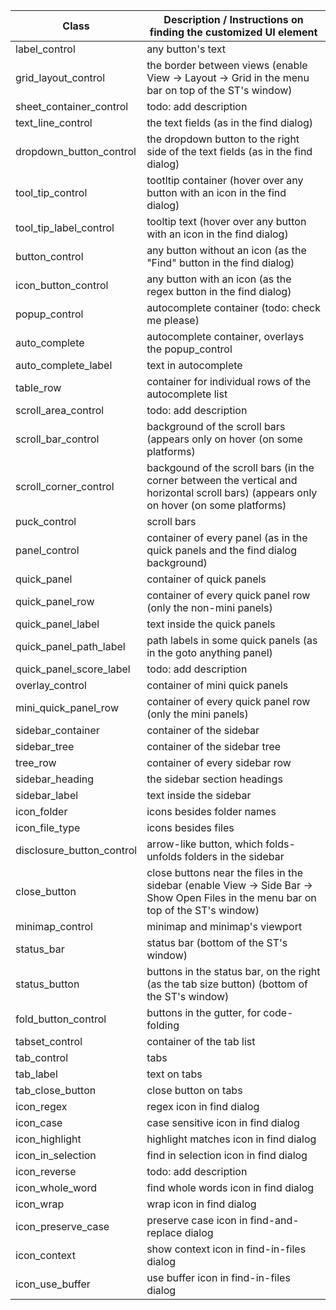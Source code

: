 Class | Description / Instructions on finding the customized UI element
----- | ---------------------------------------------------------------
label_control | any button's text
grid_layout_control | the border between views (enable View -> Layout -> Grid in the menu bar on top of the ST's window)
sheet_container_control | todo: add description
text_line_control | the text fields (as in the find dialog)
dropdown_button_control | the dropdown button to the right side of the text fields (as in the find dialog)
tool_tip_control | tootltip container (hover over any button with an icon in the find dialog)
tool_tip_label_control | tooltip text (hover over any button with an icon in the find dialog)
button_control | any button without an icon (as the "Find" button in the find dialog)
icon_button_control | any button with an icon (as the regex button in the find dialog)
popup_control | autocomplete container (todo: check me please)
auto_complete | autocomplete container, overlays the popup_control
auto_complete_label | text in autocomplete
table_row | container for individual rows of the autocomplete list
scroll_area_control | todo: add description
scroll_bar_control | background of the scroll bars (appears only on hover (on some platforms)
scroll_corner_control | backgound of the scroll bars (in the corner between the vertical and horizontal scroll bars) (appears only on hover (on some platforms)
puck_control | scroll bars
panel_control | container of every panel (as in the quick panels and the find dialog background)
quick_panel | container of quick panels
quick_panel_row | container of every quick panel row (only the non-mini panels)
quick_panel_label | text inside the quick panels
quick_panel_path_label | path labels in some quick panels (as in the goto anything panel)
quick_panel_score_label | todo: add description
overlay_control | container of mini quick panels
mini_quick_panel_row | container of every quick panel row (only the mini panels)
sidebar_container | container of the sidebar
sidebar_tree | container of the sidebar tree
tree_row | container of every sidebar row
sidebar_heading | the sidebar section headings
sidebar_label | text inside the sidebar
icon_folder | icons besides folder names
icon_file_type | icons besides files
disclosure_button_control | arrow-like button, which folds-unfolds folders in the sidebar
close_button | close buttons near the files in the sidebar (enable View -> Side Bar -> Show Open Files in the menu bar on top of the ST's window)
minimap_control | minimap and minimap's viewport
status_bar | status bar (bottom of the ST's window)
status_button | buttons in the status bar, on the right (as the tab size button) (bottom of the ST's window)
fold_button_control | buttons in the gutter, for code-folding
tabset_control | container of the tab list
tab_control | tabs
tab_label | text on tabs
tab_close_button | close button on tabs
icon_regex | regex icon in find dialog
icon_case | case sensitive icon in find dialog
icon_highlight | highlight matches icon in find dialog
icon_in_selection | find in selection icon in find dialog
icon_reverse | todo: add description
icon_whole_word | find whole words icon in find dialog
icon_wrap | wrap icon in find dialog
icon_preserve_case | preserve case icon in find-and-replace dialog
icon_context | show context icon in find-in-files dialog
icon_use_buffer | use buffer icon in find-in-files dialog
